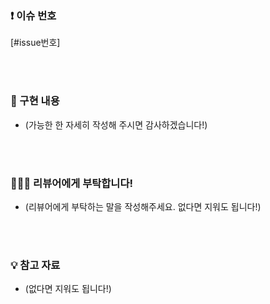 ### ❗️ 이슈 번호

[#issue번호]

<br><br>

### 📝 구현 내용

- (가능한 한 자세히 작성해 주시면 감사하겠습니다!)

<br><br>

### 🙇🏻‍♂️ 리뷰어에게 부탁합니다!

- (리뷰어에게 부탁하는 말을 작성해주세요. 없다면 지워도 됩니다!)

<br><br>

### 💡 참고 자료

- (없다면 지워도 됩니다!)
